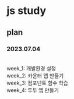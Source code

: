 # js study
## plan

### 2023.07.04
<br>
week_1: 개발환경 설정
<br>
week_2: 카운터 앱 만들기
<br>
week_3: 컴포넌트 함수 학습
<br>
week_4: 투두 앱 만들기
